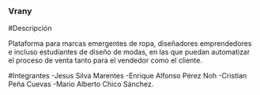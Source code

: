 ### Vrany

#Descripción 

Plataforma para marcas emergentes de ropa, diseñadores emprendedores e incluso estudiantes de diseño de modas, en las que puedan automatizar el proceso de venta tanto para el vendedor como el cliente.

#Integrantes
-Jesus Silva Marentes 
-Enrique Alfonso Pérez Noh 
-Cristian Peña Cuevas 
-Mario Alberto Chico Sánchez.

